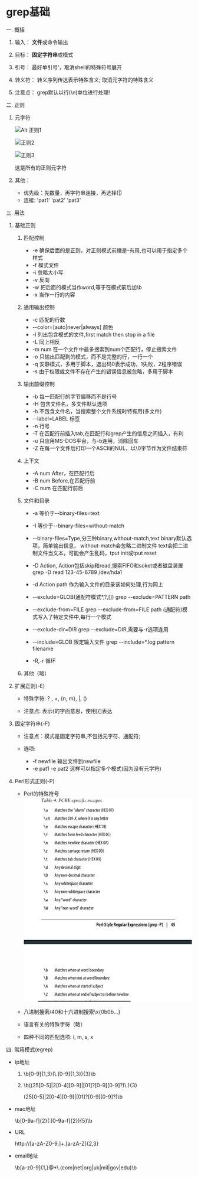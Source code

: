# grep基础

一. 概括

1. 输入： **文件**或命令输出

2. 目标： **固定字符串**或模式

3. 引号： 最好单引号‘，取消shell的特殊符号展开

4. 转义符： 转义序列传达表示特殊含义; 取消元字符的特殊含义

5. 注意点： grep默认以行(\n)单位进行处理!



二. 正则

1. 元字符

   ![Alt 正则1](./正则1.png)

   ![正则2](./正则2.png)

   ![正则3](./正则3.png)

   这是所有的正则元字符

2. 其他：

   - 优先级：先数量，再字符串连接，再选择(|) 
   - 连接:  'pat1'  'pat2' 'pat3' 



三. 用法

1. 基础正则

	1. 匹配控制
        * -e 确保后面的是正则，对正则模式前缀是-有用,也可以用于指定多个样式
        * -f 模式文件
        * -i 忽略大小写
        * -v 反向
        * -w 把后面的模式当作word,等于在模式前后加\b
        * -x 当作一行的内容

	2. 通用输出控制
        * -c 匹配的行数
        * --color=[auto|never|always] 颜色
        * -l 列出包含模式的文件,first match then stop in a file
        * -L 同上相反 
        * -m num 在一个文件中最多搜索到num个匹配行，停止搜索文件
        * -o 只输出匹配到的模式，而不是完整的行，一行一个
        * -q 安静模式，多用于脚本，退出码0表示成功，1失败，2程序错误
        * -s 由于权限或文件不存在产生的错误信息被忽略，多用于脚本
	
	3. 输出前缀控制
        * -b 每一匹配行的字节偏移而不是行号
        * -H 包含文件名，多文件默认选项
        * -h 不包含文件名，当搜索整个文件系统时特有用(多文件)
        * --label=LABEL 标签
        * -n 行号
        * -T 在匹配行前插入tab,在匹配行和grep产生的信息之间插入，有利
        * -u 只应用MS-DOS平台，与-b连用，消除回车
        * -Z 在每一个文件后打印一个ASCII的NUL，以\0字节作为文件结束符

	4. 上下文
        * -A num After，在匹配行后
        * -B num Before,在匹配行前
        * -C num 在匹配行前后
	
	5. 文件和目录
        * -a 等价于--binary-files=text
        * -I 等价于--binary-files=without-match
        * --binary-files=Type,分三种binary,without-match,text
        	binary默认选项，简单输出信息，
        	without-match会忽略二进制文件
        	text会把二进制文件当文本，可能会产生乱码，tput init或tput reset
        * -D Action, Action包括skip和read,搜索FIFO和soket或者磁盘装置
        	grep -D read 123-45-6789 /dev/hda1
        * -d Action  path 作为输入文件的目录该如何处理,行为同上

        * --exclude=GLOB(通配符模式*,?,[])
           		grep --exclude=PATTERN path
        * --exclude-from=FILE
        	grep --exclude-from=FILE path (通配符)模式写入了特定文件中,每行一个模式
        * --exclude-dir=DIR
        	grep --exclude=DIR,需要与-r选项连用
        * --include=GLOB  限定输入文件
        	grep --include=*.log  pattern filename
        * -R,-r 循环

	6. 其他（略）


2. 扩展正则(-E)

    * 特殊字符: ? , +, {n, m}, |, ()

    * 注意点: 表示{的字面意思，使用[{]表达


3. 固定字符串(-F)

   * 注意点：模式是固定字符串,不包括元字符、通配符;

   * 选项:
		* -f newfile 输出文件到newfile
		* -e pat1 -e pat2 这样可以指定多个模式(因为没有元字符)


4. Perl形式正则(-P)
	* Perl的特殊符号
		![Perl特殊转义符](./perl_chars.png)

	* 八进制搜索/40和十六进制搜索\x{0b0b...}
	* 语言有关的特殊字符（略）
	* 四种不同的匹配选项: i, m, s, x



四. 常用模式(egrep)

- ip地址

   1. \b[0-9]{1,3}(\\.[0-9]{1,3}){3}\b

   2. \b((25[0-5]|2\[0-4][0-9]|[01]?\[0-9][0-9]?)\\.){3}

      (25[0-5]|2\[0-4][0-9]|[01]?\[0-9][0-9]?)\b

- mac地址

   \b[0-9a-f]{2}(:[0-9a-f]{2}){5}\b

- URL

  http://[a-zA-Z0-9.]+\.[a-zA-Z]{2,3}

- email地址

  \b[a-z0-9]{1,}@*\\.(com|net|org|uk|mil|gov|edu)\b
